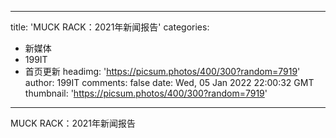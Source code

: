 
---
title: 'MUCK RACK：2021年新闻报告'
categories: 
 - 新媒体
 - 199IT
 - 首页更新
headimg: 'https://picsum.photos/400/300?random=7919'
author: 199IT
comments: false
date: Wed, 05 Jan 2022 22:00:32 GMT
thumbnail: 'https://picsum.photos/400/300?random=7919'
---

<div>   
MUCK RACK：2021年新闻报告  
</div>
            